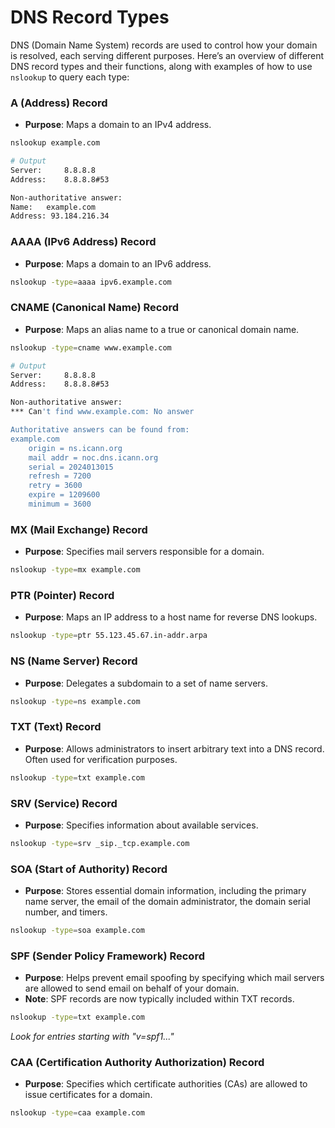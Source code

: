 # DNS Record Types

DNS (Domain Name System) records are used to control how your domain is resolved, each serving different purposes. Here’s an overview of different DNS record types and their functions, along with examples of how to use `nslookup` to query each type:

### A (Address) Record
- **Purpose**: Maps a domain to an IPv4 address.

```bash
nslookup example.com

# Output
Server:		8.8.8.8
Address:	8.8.8.8#53

Non-authoritative answer:
Name:	example.com
Address: 93.184.216.34
```

### AAAA (IPv6 Address) Record
- **Purpose**: Maps a domain to an IPv6 address.

```bash
nslookup -type=aaaa ipv6.example.com
```

### CNAME (Canonical Name) Record
- **Purpose**: Maps an alias name to a true or canonical domain name.

```bash
nslookup -type=cname www.example.com

# Output
Server:		8.8.8.8
Address:	8.8.8.8#53

Non-authoritative answer:
*** Can't find www.example.com: No answer

Authoritative answers can be found from:
example.com
	origin = ns.icann.org
	mail addr = noc.dns.icann.org
	serial = 2024013015
	refresh = 7200
	retry = 3600
	expire = 1209600
	minimum = 3600
```

### MX (Mail Exchange) Record
- **Purpose**: Specifies mail servers responsible for a domain.

```bash
nslookup -type=mx example.com
```

### PTR (Pointer) Record
- **Purpose**: Maps an IP address to a host name for reverse DNS lookups.

```bash
nslookup -type=ptr 55.123.45.67.in-addr.arpa
```

### NS (Name Server) Record
- **Purpose**: Delegates a subdomain to a set of name servers.

```bash
nslookup -type=ns example.com
```

### TXT (Text) Record
- **Purpose**: Allows administrators to insert arbitrary text into a DNS record. Often used for verification purposes.

```bash
nslookup -type=txt example.com
```

### SRV (Service) Record
- **Purpose**: Specifies information about available services.

```bash
nslookup -type=srv _sip._tcp.example.com
```

### SOA (Start of Authority) Record
- **Purpose**: Stores essential domain information, including the primary name server, the email of the domain administrator, the domain serial number, and timers.

```bash
nslookup -type=soa example.com
```

### SPF (Sender Policy Framework) Record
- **Purpose**: Helps prevent email spoofing by specifying which mail servers are allowed to send email on behalf of your domain.
- **Note**: SPF records are now typically included within TXT records.

```bash
nslookup -type=txt example.com
```
*Look for entries starting with "v=spf1..."*

### CAA (Certification Authority Authorization) Record
- **Purpose**: Specifies which certificate authorities (CAs) are allowed to issue certificates for a domain.

```bash
nslookup -type=caa example.com
```
